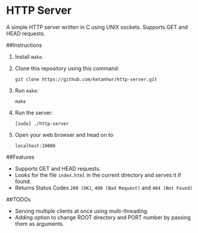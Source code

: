 # HTTP Server
A simple HTTP server written in C using UNIX sockets. Supports GET and HEAD requests.

##Instructions
1. Install `make`.
2. Clone this repository using this command:

	```
	git clone https://github.com/ketanhwr/http-server.git
	```
3. Run `make`:

	```
	make
	```
4. Run the server:

	```
	[sudo] ./http-server
	```
5. Open your web browser and head on to

	```
	localhost:10000
	```

##Features
- Supports GET and HEAD requests.
- Looks for the file `index.html` in the current directory and serves it if found.
- Returns Status Codes `200 (OK)`, `400 (Bad Request)` and `404 (Not Found)`

##TODOs
- Serving multiple clients at once using multi-threading.
- Adding option to change ROOT directory and PORT number by passing them as arguments.

